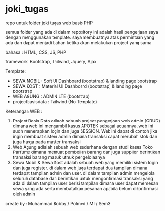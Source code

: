 # joki_tugas
repo untuk folder joki tugas web basis PHP

semua folder yang ada di dalam repository ini adalah hasil pengerjaan saya dengan menggunakan template. 
saya membuatnya atas permintaan yang ada dan dapat menjadi bahan ketika akan melakukan project yang sama

bahasa :
HTML, CSS, JS, PHP

framework:
Bootstrap, Tailwind, Jquery, Ajax

Template:
- SEWA MOBIL : Soft UI Dashboard (bootstrap) & landing page bootstrap
- SEWA KOST : Material UI Dashboard (bootstrap) & landing page bootstrap
- WEB AGUNG : ADMIN LTE (bootstrap)
- projectbasisdata : Tailwind (No Template)

Keterangan WEB :
1. Project Basis Data
   adlaah sebuah project pengerjaan web admin (CRUD) dimana web ini mengambil kasus APOTEK sebagai acuannya. web ini sudh menerapkan login
   dan juga SESSION. Web ini dapat di contoh jika ingin membuat sistem admin dimana transaksi dapat merubah stok dan juga harga pada master transaksi
2. Web Agung
   adlalah sebuah web sederhana dengan studi kasus Toko Parfume dimana memuat pembelian barang dan juga supplier.
   berintikan transaksi barang masuk utnuk pengelolaanya
3. Sewa Mobil & Sewa Kost
   adalah sebuah web yang memiliki sistem login dan juga register. di dalam web juga terdapat dua tampilan dimana terdapat tampilan admin dan user.
   di dalam tampilan admin mengelola seluruh database dan berintikan untuk mengonfirmasi transaksi yang ada
   di dalam tampilan user berisi tampilan dimana user dapat memesan sewa yang ada serta membatalkan pesanan apabila belum dikonfirmasi oleh admin




create by : Muhammad Bobby / Polmed / MI / Sem3


